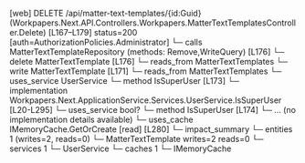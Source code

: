 [web] DELETE /api/matter-text-templates/{id:Guid}  (Workpapers.Next.API.Controllers.Workpapers.MatterTextTemplatesController.Delete)  [L167–L179] status=200 [auth=AuthorizationPolicies.Administrator]
  └─ calls MatterTextTemplateRepository (methods: Remove,WriteQuery) [L176]
  └─ delete MatterTextTemplate [L176]
    └─ reads_from MatterTextTemplates
  └─ write MatterTextTemplate [L171]
    └─ reads_from MatterTextTemplates
  └─ uses_service UserService
    └─ method IsSuperUser [L173]
      └─ implementation Workpapers.Next.ApplicationService.Services.UserService.IsSuperUser [L20-L295]
        └─ uses_service bool?
          └─ method IsSuperUser [L174]
            └─ ... (no implementation details available)
        └─ uses_cache IMemoryCache.GetOrCreate [read] [L280]
  └─ impact_summary
    └─ entities 1 (writes=2, reads=0)
      └─ MatterTextTemplate writes=2 reads=0
    └─ services 1
      └─ UserService
    └─ caches 1
      └─ IMemoryCache

